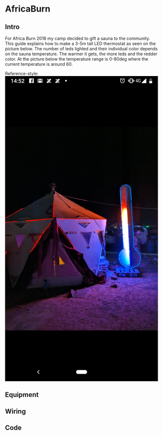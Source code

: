 # AfricaBurn

## Intro
 For Africa Burn 2018 my camp decided to gift a sauna to the community. This guide explains how to make a 3-5m tall LED thermostat as seen on the picture below. The number of leds lighted and their individual color depends on the sauna temperature. The warmer it gets, the more leds and the redder color. At the picture below the temperature range is 0-80deg where the current temperature is around 60. 
 
 
 Reference-style: 
![alt text][sauna]
 
[sauna]:https://github.com/askasp/AB-LedThermostat/blob/master/saunandtermo.png
 
 
## Equipment



## Wiring


## Code
 

